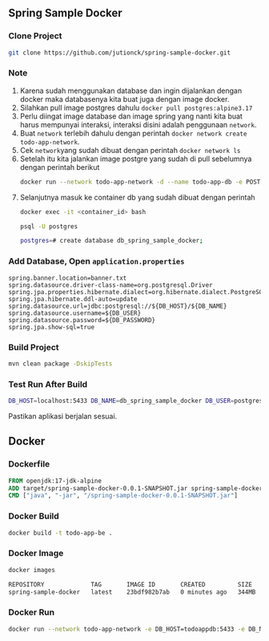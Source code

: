 ## Spring Sample Docker

### Clone Project
```bash
git clone https://github.com/jutionck/spring-sample-docker.git
```

### Note
1. Karena sudah menggunakan database dan ingin dijalankan dengan docker maka databasenya kita buat juga dengan image docker.
2. Silahkan pull image postgres dahulu `docker pull postgres:alpine3.17`
3. Perlu diingat image database dan image spring yang nanti kita buat harus mempunyai interaksi, interaksi disini adalah penggunaan `network`.
4. Buat `network` terlebih dahulu dengan perintah `docker network create todo-app-network`.
5. Cek `network`yang sudah dibuat dengan perintah `docker network ls`
6. Setelah itu kita jalankan image postgre yang sudah di pull sebelumnya dengan perintah berikut
    ```bash
    docker run --network todo-app-network -d --name todo-app-db -e POSTGRES_PASSWORD=P@ssw0rd -p 5433:5432 postgres:alpine3.17
    ```
7. Selanjutnya masuk ke container db yang sudah dibuat dengan perintah
    ```bash
   docker exec -it <container_id> bash
   
   psql -U postgres
   
   postgres=# create database db_spring_sample_docker;
    ```

### Add Database, Open `application.properties`
```
spring.banner.location=banner.txt
spring.datasource.driver-class-name=org.postgresql.Driver
spring.jpa.properties.hibernate.dialect=org.hibernate.dialect.PostgreSQLDialect
spring.jpa.hibernate.ddl-auto=update
spring.datasource.url=jdbc:postgresql://${DB_HOST}/${DB_NAME}
spring.datasource.username=${DB_USER}
spring.datasource.password=${DB_PASSWORD}
spring.jpa.show-sql=true
```

### Build Project
```bash
mvn clean package -DskipTests
```

### Test Run After Build
```bash
DB_HOST=localhost:5433 DB_NAME=db_spring_sample_docker DB_USER=postgres DB_PASSWORD=P@ssw0rd java -jar target/spring-sample-docker-0.0.1-SNAPSHOT.jar
```
Pastikan aplikasi berjalan sesuai.

## Docker

### Dockerfile
```dockerfile
FROM openjdk:17-jdk-alpine
ADD target/spring-sample-docker-0.0.1-SNAPSHOT.jar spring-sample-docker-0.0.1-SNAPSHOT.jar
CMD ["java", "-jar", "/spring-sample-docker-0.0.1-SNAPSHOT.jar"]
```

### Docker Build
```bash
docker build -t todo-app-be .
```

### Docker Image
```bash
docker images

REPOSITORY             TAG       IMAGE ID       CREATED         SIZE
spring-sample-docker   latest    23bdf982b7ab   0 minutes ago   344MB
```

### Docker Run
```bash
docker run --network todo-app-network -e DB_HOST=todoappdb:5433 -e DB_NAME=db_spring_sample_docker -e DB_USER=postgres -e DB_PASSWORD=P@ssw0rd todo-app-be
```